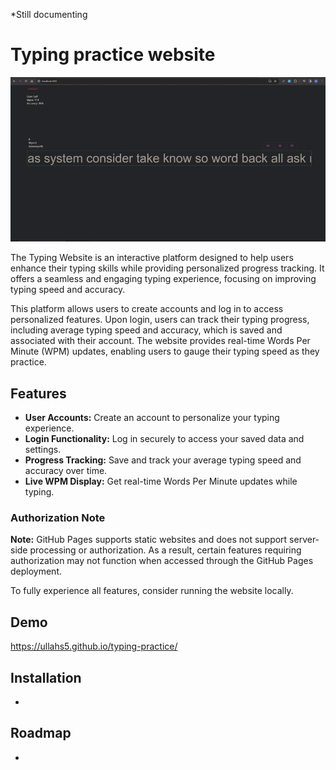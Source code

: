 *Still documenting

# Typing practice website

![Alt Text](img/prac.gif)

The Typing Website is an interactive platform designed to help users enhance their typing skills while providing personalized progress tracking. It offers a seamless and engaging typing experience, focusing on improving typing speed and accuracy. 

This platform allows users to create accounts and log in to access personalized features. Upon login, users can track their typing progress, including average typing speed and accuracy, which is saved and associated with their account. The website provides real-time Words Per Minute (WPM) updates, enabling users to gauge their typing speed as they practice.

## Features

- **User Accounts:** Create an account to personalize your typing experience.
- **Login Functionality:** Log in securely to access your saved data and settings.
- **Progress Tracking:** Save and track your average typing speed and accuracy over time.
- **Live WPM Display:** Get real-time Words Per Minute updates while typing.

### Authorization Note

**Note:** GitHub Pages supports static websites and does not support server-side processing or authorization. As a result, certain features requiring authorization may not function when accessed through the GitHub Pages deployment.

To fully experience all features, consider running the website locally.

## Demo

https://ullahs5.github.io/typing-practice/

## Installation

-

## Roadmap

-

